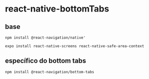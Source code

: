 # react-native-bottomTabs

## base

```
npm install @react-navigation/native'
```

```
expo install react-native-screens react-native-safe-area-context
```

## específico do bottom tabs

```
npm install @react-navigation/bottom-tabs
```
